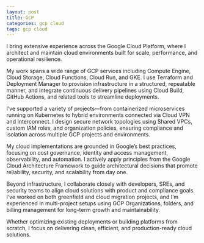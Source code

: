 ```yaml
---
layout: post
title: GCP
categories: gcp cloud
tags: gcp cloud
---
```


I bring extensive experience across the Google Cloud Platform, where I architect and maintain cloud environments built for scale, performance, and operational resilience. 

<!--more-->
My work spans a wide range of GCP services including Compute Engine, Cloud Storage, Cloud Functions, Cloud Run, and GKE. I use Terraform and Deployment Manager to provision infrastructure in a structured, repeatable manner, and integrate continuous delivery pipelines using Cloud Build, GitHub Actions, and related tools to streamline deployments.

I’ve supported a variety of projects—from containerized microservices running on Kubernetes to hybrid environments connected via Cloud VPN and Interconnect. I design secure network topologies using Shared VPCs, custom IAM roles, and organization policies, ensuring compliance and isolation across multiple GCP projects and environments.

My cloud implementations are grounded in Google’s best practices, focusing on cost governance, identity and access management, observability, and automation. I actively apply principles from the Google Cloud Architecture Framework to guide architectural decisions that promote reliability, security, and scalability from day one.

Beyond infrastructure, I collaborate closely with developers, SREs, and security teams to align cloud solutions with product and compliance goals. I’ve worked on both greenfield and cloud migration projects, and I’m experienced in multi-project setups using GCP Organizations, folders, and billing management for long-term growth and maintainability.

Whether optimizing existing deployments or building platforms from scratch, I focus on delivering clean, efficient, and production-ready cloud solutions.

